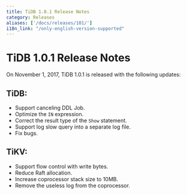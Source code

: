 ```yaml
---
title: TiDB 1.0.1 Release Notes
category: Releases
aliases: ['/docs/releases/101/']
i18n_link: "/only-english-version-supported" 
---
```


# TiDB 1.0.1 Release Notes

On November 1, 2017, TiDB 1.0.1 is released with the following updates:

## TiDB:

  - Support canceling DDL Job.
  - Optimize the `IN` expression.
  - Correct the result type of the `Show` statement.
  - Support log slow query into a separate log file.
  - Fix bugs.

## TiKV:

  - Support flow control with write bytes.
  - Reduce Raft allocation.
  - Increase coprocessor stack size to 10MB.
  - Remove the useless log from the coprocessor.

